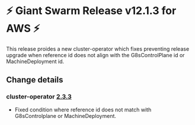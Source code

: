 # :zap: Giant Swarm Release v12.1.3 for AWS :zap:

This release proides a new cluster-operator which fixes preventing release upgrade when reference id does not align with the G8sControlPlane id or MachineDeployment id.

## Change details

### cluster-operator [2.3.3](https://github.com/giantswarm/cluster-operator/releases/tag/v2.3.3)

- Fixed condition where reference id does not match with G8sControlplane or MachineDeployment.

